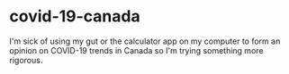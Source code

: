 # covid-19-canada
I'm sick of using my gut or the calculator app on my computer to form an opinion on COVID-19 trends in Canada so I'm trying something more rigorous.
